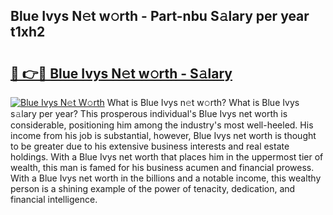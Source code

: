 ## Blue Ivys N𝚎t w𝚘rth - Part-nbu S𝚊lary per year t1xh2

# <h2><a href="http://gc3fz0o.nevu.top/?p=Blue+Ivys">🔗 👉🔴 Blue Ivys N𝚎t w𝚘rth - S𝚊lary</a></h2>

[![Blue Ivys N𝚎t W𝚘rth](https://i.imgur.com/Oavwk0R.jpeg)](http://gc3fz0o.nevu.top/?p=Blue+Ivys)
What is Blue Ivys n𝚎t w𝚘rth? What is Blue Ivys s𝚊lary per year?
This prosperous individual's Blue Ivys net worth is considerable, positioning him among the industry's most well-heeled. His income from his job is substantial, however, Blue Ivys net worth is thought to be greater due to his extensive business interests and real estate holdings. With a Blue Ivys net worth that places him in the uppermost tier of wealth, this man is famed for his business acumen and financial prowess. With a Blue Ivys net worth in the billions and a notable income, this wealthy person is a shining example of the power of tenacity, dedication, and financial intelligence.
